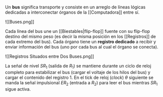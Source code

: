 Un **bus** significa transporte y consiste en un arreglo de líneas lógicas dedicadas a interconectar órganos de la [[Computadora]] entre sí.

![[Buses.png]]

Cada línea del bus une un [[Biestables|flip-flop]] fuente con su flip-flop destino del mismo peso (es decir la misma posición en los [[Registros]] de cada extremo del bus). Cada órgano tiene un **registro dedicado** a recibir y enviar información del bus (uno por cada bus al cual el órgano se conecta).

![[Registros Situados entre Dos Buses.png]]

La señal de nivel $SR_1$ (salida de $R_1$) se mantiene durante un ciclo de reloj completo para estabilizar el bus (cargar el voltaje de los hilos del bus) y cargar el contenido del registro 1. En el tick de reloj (*clock*) $\theta$ siguiente se manda la señal impulsional $ER_2$ (entrada a $R_2$) para leer el bus mientras $SR_1$ sigue activa.
